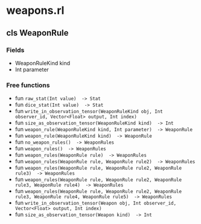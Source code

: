 # weapons.rl

## cls WeaponRule

### Fields

* WeaponRuleKind kind
* Int parameter


### Free functions

* fun `raw_stat(Int value)  -> Stat`
* fun `dice_stat(Int value)  -> Stat`
* fun `write_in_observation_tensor(WeaponRuleKind obj, Int observer_id, Vector<Float> output, Int index) `
* fun `size_as_observation_tensor(WeaponRuleKind kind)  -> Int`
* fun `weapon_rule(WeaponRuleKind kind, Int parameter)  -> WeaponRule`
* fun `weapon_rule(WeaponRuleKind kind)  -> WeaponRule`
* fun `no_weapon_rules()  -> WeaponRules`
* fun `weapon_rules()  -> WeaponRules`
* fun `weapon_rules(WeaponRule rule)  -> WeaponRules`
* fun `weapon_rules(WeaponRule rule, WeaponRule rule2)  -> WeaponRules`
* fun `weapon_rules(WeaponRule rule, WeaponRule rule2, WeaponRule rule3)  -> WeaponRules`
* fun `weapon_rules(WeaponRule rule, WeaponRule rule2, WeaponRule rule3, WeaponRule rule4)  -> WeaponRules`
* fun `weapon_rules(WeaponRule rule, WeaponRule rule2, WeaponRule rule3, WeaponRule rule4, WeaponRule rule5)  -> WeaponRules`
* fun `write_in_observation_tensor(Weapon obj, Int observer_id, Vector<Float> output, Int index) `
* fun `size_as_observation_tensor(Weapon kind)  -> Int`
